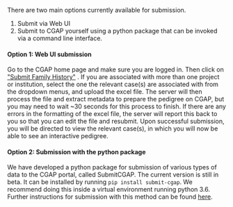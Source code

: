 There are two main options currently available for submission. 

1.	Submit via Web UI
2.	Submit to CGAP yourself using a python package that 
can be invoked via a command line interface. 

#### Option 1: Web UI submission

Go to the CGAP home page and make sure you are logged in. 
Then click on [\"Submit Family History\"](/search/?type=IngestionSubmission&currentAction=add&submissionType=Family+History)
. If you are associated with more than one project or 
institution, select the one the relevant case(s) are 
associated with from the dropdown menus, and upload the 
excel file. The server will then process the file and 
extract metadata to prepare the pedigree on CGAP, but 
you may need to wait ~30 seconds for this process to finish. 
If there are any errors in the formatting of the excel file,
 the server will report this back to you so that you can 
edit the file and resubmit. Upon successful submission, you 
will be directed to view the relevant case(s), in which you 
will now be able to see an interactive pedigree.

#### Option 2: Submission with the python package

We have developed a python package for submission of 
various types of data to the CGAP portal, called 
SubmitCGAP. The current version is still in beta. It can be
 installed by running `pip install submit-cgap`. We 
recommend doing this inside a virtual environment running 
python 3.6. Further instructions for submission with this 
method can be found [here](https://github.com/dbmi-bgm/SubmitCGAP/blob/master/README.rst). 
